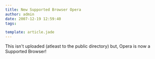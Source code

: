 ```yaml
---
title: New Supported Browser Opera
author: admin
date: 2007-12-19 12:59:40
tags: 

template: article.jade
---
```


This isn't uploaded (atleast to the public directory) but, Opera is now a Supported Browser!
